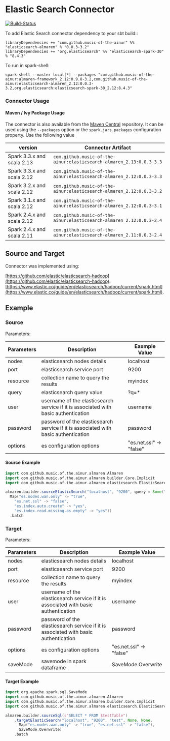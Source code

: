 # Elastic Search Connector

[![Build-Status](https://github.com/modakanalytics/elasticsearch.almaren/actions/workflows/elasticsearch-alamren.yml/badge.svg)](https://github.com/modakanalytics/elasticsearch.almaren/actions/workflows/elasticsearch-alamren.yml)

To add Elastic Search connector dependency to your sbt build::
```
libraryDependencies += "com.github.music-of-the-ainur" %% "elasticsearch-almaren" % "0.0.3-3.2"
libraryDependencies += "org.elasticsearch" %% "elasticsearch-spark-30" % "8.4.3"
```

To run in spark-shell:
```
spark-shell --master local[*] --packages "com.github.music-of-the-ainur:almaren-framework_2.12:0.9.8-3.2,com.github.music-of-the-ainur:elasticsearch-almaren_2.12:0.0.3-3.2,org.elasticsearch:elasticsearch-spark-30_2.12:8.4.3"
```

### Connector Usage

#### Maven / Ivy Package Usage
The connector is also available from the
[Maven Central](https://mvnrepository.com/artifact/com.github.music-of-the-ainur)
repository. It can be used using the `--packages` option or the
`spark.jars.packages` configuration property. Use the following value

| version                    | Connector Artifact                                                   |
|----------------------------|----------------------------------------------------------------------|
| Spark 3.3.x and scala 2.13 | `com.github.music-of-the-ainur:elasticsearch-almaren_2.13:0.0.3-3.3` |
| Spark 3.3.x and scala 2.12 | `com.github.music-of-the-ainur:elasticsearch-almaren_2.12:0.0.3-3.3` |
| Spark 3.2.x and scala 2.12 | `com.github.music-of-the-ainur:elasticsearch-almaren_2.12:0.0.3-3.2` |
| Spark 3.1.x and scala 2.12 | `com.github.music-of-the-ainur:elasticsearch-almaren_2.12:0.0.3-3.1` |
| Spark 2.4.x and scala 2.12 | `com.github.music-of-the-ainur:elasticsearch-almaren_2.12:0.0.3-2.4` |
| Spark 2.4.x and scala 2.11 | `com.github.music-of-the-ainur:elasticsearch-almaren_2.11:0.0.3-2.4` |

## Source and Target

Connector was implemented using: 

[https://github.com/elastic/elasticsearch-hadoop](https://github.com/elastic/elasticsearch-hadoop).
[https://www.elastic.co/guide/en/elasticsearch/hadoop/current/spark.html](https://www.elastic.co/guide/en/elasticsearch/hadoop/current/spark.html).

## Example

### Source

Parameters:

| Parameters | Description                                                                        | Eaxmple Value         |
|------------|------------------------------------------------------------------------------------|-----------------------|
| nodes      | elasticsearch nodes details                                                        | localhost             |
| port       | elasticsearch service port                                                         | 9200                  |
| resource   | collection name to query the results                                               | myindex               |
| query      | elasticsearch query value                                                          | ?q=*                  |  
| user       | username of the elasticsearch service if it is associated with basic authentication | username              |
| password   | password of the elasticsearch service if it is associated with basic authentication | password              |
| options    | es configuration options                                                         | "es.net.ssl" -> "false" |

#### Source Example

```scala
import com.github.music.of.the.ainur.almaren.Almaren
import com.github.music.of.the.ainur.almaren.builder.Core.Implicit
import com.github.music.of.the.ainur.almaren.elasticsearch.ElasticSearch.ElasticSearchImplicit

almaren.builder.sourceElasticSearch("localhost", "9200", query = Some("?q=*"), "test", None, None,
  Map("es.nodes.wan.only" -> "true",
    "es.net.ssl" -> "false",
    "es.index.auto.create" -> "yes",
    "es.index.read.missing.as.empty" -> "yes"))
  .batch
```

### Target

Parameters:


| Parameters | Description                                                                         | Eaxmple Value          |
|------------|-------------------------------------------------------------------------------------|------------------------|
| nodes      | elasticsearch nodes details                                                         | localhost              |
| port       | elasticsearch service port                                                          | 9200                   |
| resource   | collection name to query the results                                                | myindex                |
| user       | username of the elasticsearch service if it is associated with basic authentication | username               |
| password   | password of the elasticsearch service if it is associated with basic authentication | password               |
| options    | es configuration options                                                            | "es.net.ssl" -> "false" |
| saveMode   | savemode in spark dataframe                                                         | SaveMode.Overwrite                        |

#### Target Example

```scala
import org.apache.spark.sql.SaveMode
import com.github.music.of.the.ainur.almaren.Almaren
import com.github.music.of.the.ainur.almaren.builder.Core.Implicit
import com.github.music.of.the.ainur.almaren.elasticsearch.ElasticSearch.ElasticSearchImplicit

almaren.builder.sourceSql(s"SELECT * FROM $testTable")
    .targetElasticSearch("localhost", "9200", "test", None, None,
      Map("es.nodes.wan.only" -> "true", "es.net.ssl" -> "false"),
      SaveMode.Overwrite)
    .batch
```
